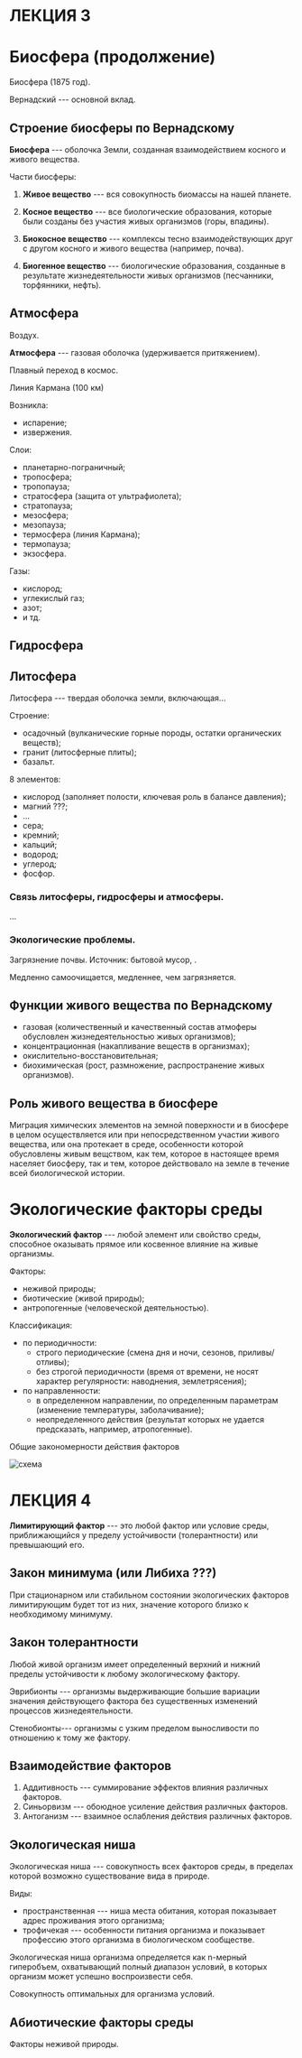 # ЛЕКЦИЯ 3

# Биосфера (продолжение)

Биосфера (1875 год).

Вернадский --- основной вклад.

## Строение биосферы по Вернадскому

**Биосфера** --- оболочка Земли, созданная взаимодействием косного и живого
вещества.

Части биосферы:

1. **Живое вещество** --- вся совокупность биомассы на нашей планете.

2. **Косное вещество** --- все биологические образования, которые были созданы
   без участия живых организмов (горы, впадины).

3. **Биокосное вещество** --- комплексы тесно взаимодействующих друг с другом
   косного и живого вещества (например, почва).

4. **Биогенное вещество** --- биологические образования, созданные в
   результате жизнедеятельности живых организмов (песчанники,
торфянники, нефть).

## Атмосфера

Воздух.

**Атмосфера** --- газовая оболочка (удерживается притяжением).

Плавный переход в космос.

Линия Кармана (100 км)

Возникла:

* испарение;
* извержения.

Слои:

* планетарно-пограничный;
* тропосфера;
* тропопауза;
* стратосфера (защита от ультрафиолета);
* стратопауза;
* мезосфера;
* мезопауза;
* термосфера (линия Кармана);
* термопауза;
* экзосфера.

Газы:

* кислород;
* углекислый газ;
* азот;
* и тд.

## Гидросфера

## Литосфера

Литосфера --- твердая оболочка земли, включающая...

Строение:

* осадочный (вулканические горные породы, остатки органических веществ);
* гранит (литосферные плиты);
* базальт.

8 элементов:

* кислород (заполняет полости, ключевая роль в балансе давления);
* магний ???;
* ...
* сера;
* кремний;
* кальций;
* водород;
* углерод;
* фосфор.

### Связь литосферы, гидросферы и атмосферы.

...

### Экологические проблемы.

Загрязнение почвы. Источник: бытовой мусор, .

Медленно самоочищается, медленнее, чем загрязняется.

## Функции живого вещества по Вернадскому

* газовая (количественный и качественный состав атмоферы обусловлен
  жизнедеятельностью живых организмов);
* концентрационная (накапливание веществ в организмах);
* окислительно-восстановительная;
* биохимическая (рост, размножение, распространение живых организмов).
  
## Роль живого вещества в биосфере

Миграция химических элементов на земной поверхности и в биосфере в целом
осуществляется или при непосредственном участии живого вещества, или она
протекает в среде, особенности которой обусловлены живым вещством, как
тем, которое в настоящее время населяет биосферу, так и тем, которое
действовало на земле в течение всей биологической истории.

# Экологические факторы среды

**Экологический фактор** --- любой элемент или свойство среды, способное
оказывать прямое или косвенное влияние на живые организмы.

Факторы:

* неживой природы;
* биотические (живой природы); 
* антропогенные (человеческой деятельностью). 

Классификация:

* по периодичности:
    * строго периодические (смена дня и ночи, сезонов, приливы/отливы);
    * без строгой периодичности (время от времени, не носят характер
      регулярности: наводнения, землетрясения);
* по направленности:
    * в определенном направлении, по определенным параметрам (изменение
      температуры, заболачивание);
    * неопределенного действия (результат которых не удается предсказать,
      например, атропогенные).

Общие закономерности действия факторов

![схема](./img/factors.jpg)

# ЛЕКЦИЯ 4

**Лимитирующий фактор** --- это любой фактор или условие среды, приближающийся у
пределу устойчивости (толерантности) или превышающий его.

## Закон минимума (или Либиха ???)

При стационарном или стабильном состоянии экологических факторов лимитирующим
будет тот из них, значение которого близко к необходимому минимуму.

## Закон толерантности

Любой живой организм имеет определенный верхний и нижний пределы устойчивости к
любому экологическому фактору.

Эврибионты --- организмы выдерживающие большие вариации значения действующего
фактора без существенных изменений процессов жизнедеятельности.

Стенобионты--- организмы с узким пределом выносливости по отношению к тому же фактору.

## Взаимодействие факторов

1. Аддитивность --- суммирование эффектов влияния различных факторов.
2. Синьорвизм --- обоюдное усиление действия различных факторов.
3. Антоганизм --- взаимное ослабления действия различных факторов.

## Экологическая ниша

Экологическая ниша --- совокупность всех факторов среды, в пределах которой
возможно существование вида в природе. 

Виды:

* пространственная --- ниша места обитания, которая показывает адрес проживания
  этого организма;
* трофичекая --- особенности питания организма и показывает профессию этого
  организма в биологическом сообществе.

Экологическая ниша организма определяется как n-мерный гиперобъем, охватывающий
полный диапазон условий, в которых организм может успешно воспроизвести себя.

Совокупность оптимальных для организма условий.

## Абиотические факторы среды

Факторы неживой природы.
